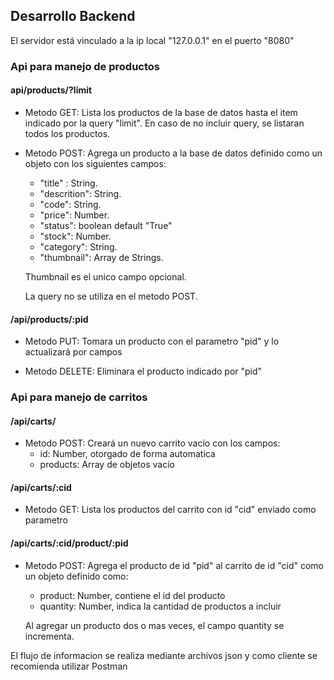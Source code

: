 ## Desarrollo Backend

El servidor está vinculado a la ip local "127.0.0.1" en el puerto "8080"

### Api para manejo de productos

#### **api/products/?limit**

-   Metodo GET: Lista los productos de la base de datos hasta el item indicado por la query "limit". En caso de no incluir query, se listaran todos los productos.

-   Metodo POST: Agrega un producto a la base de datos definido como un objeto con los siguientes campos:

    -   "title" : String.
    -   "descrition": String.
    -   "code": String.
    -   "price": Number.
    -   "status": boolean default "True"
    -   "stock": Number.
    -   "category": String.
    -   "thumbnail": Array de Strings.

    Thumbnail es el unico campo opcional.

    La query no se utiliza en el metodo POST.

#### **/api/products/:pid**

-   Metodo PUT: Tomara un producto con el parametro "pid" y lo actualizará por campos

-   Metodo DELETE: Eliminara el producto indicado por "pid"

### Api para manejo de carritos

#### **/api/carts/**

-   Metodo POST: Creará un nuevo carrito vacío con los campos:
    -   id: Number, otorgado de forma automatica
    -   products: Array de objetos vacío

#### **/api/carts/:cid**

-   Metodo GET: Lista los productos del carrito con id "cid" enviado como parametro

#### **/api/carts/:cid/product/:pid**

-   Metodo POST: Agrega el producto de id "pid" al carrito de id "cid" como un objeto definido como:

    -   product: Number, contiene el id del producto
    -   quantity: Number, indica la cantidad de productos a incluir

    Al agregar un producto dos o mas veces, el campo quantity se incrementa.

El flujo de informacion se realiza mediante archivos json y como cliente se recomienda utilizar Postman
